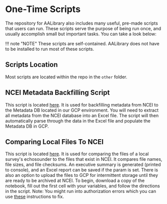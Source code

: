 # One-Time Scripts

The repository for AALibrary also includes many useful, pre-made scripts that users can run. These scripts serve the purpose of being run once, and usually accomplish small but important tasks. You can take a look below:

!!! note "NOTE"
    These scripts are self-contained. AALibrary does not have to be installed to run most of these scripts.

## Scripts Location

Most scripts are located within the repo in the `other` folder.

## NCEI Metadata Backfilling Script

This script is located [here](https://github.com/nmfs-ost/AA-SI_aalibrary/blob/main/other/nncei_metadata_backfilling.ipynb). It is used for backfilling metadata from NCEI to the Metadata DB located in our GCP environment. You will need to extract all metadata from the NCEI database into an Excel file. The script will then automatically parse through the data in the Excel file and populate the Metadata DB in GCP.

## Comparing Local Files To NCEI

This script is located [here](https://github.com/nmfs-ost/AA-SI_aalibrary/blob/main/other/compare_local_to_NCEI.ipynb). It is used for comparing the files of a local survey's echosounder to the files that exist in NCEI. It compares file names, file sizes, and file checksums. An executive summary is generated (printed to console), and an Excel report can be saved if the param is set. There is also an option to upload the files to GCP for intermittent storage until they are ready to be archived at NCEI. To begin, download a copy of the notebook, fill out the first cell with your variables, and follow the directions in the script. Note: You might run into authorization errors which you can use [these](../getting-started/installation.md) instructions to fix.
